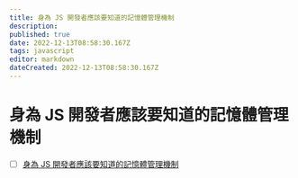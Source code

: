 ```yaml
---
title: 身為 JS 開發者應該要知道的記憶體管理機制
description: 
published: true
date: 2022-12-13T08:58:30.167Z
tags: javascript
editor: markdown
dateCreated: 2022-12-13T08:58:30.167Z
---
```


# 身為 JS 開發者應該要知道的記憶體管理機制
- [ ] [身為 JS 開發者應該要知道的記憶體管理機制](https://medium.com/starbugs/%E8%BA%AB%E7%82%BA-js-%E9%96%8B%E7%99%BC%E8%80%85-%E4%BD%A0%E4%B8%8D%E8%83%BD%E4%B8%8D%E7%9F%A5%E9%81%93%E7%9A%84%E8%A8%98%E6%86%B6%E9%AB%94%E7%AE%A1%E7%90%86%E6%A9%9F%E5%88%B6-d9db2fd66f8)